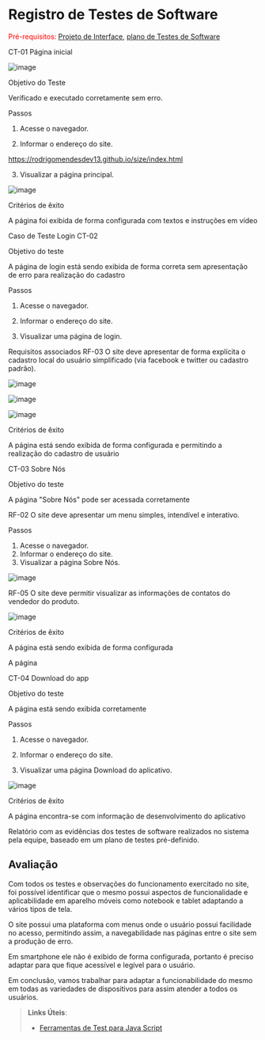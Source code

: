 # Registro de Testes de Software

<span style="color:red">Pré-requisitos: <a href="3-Projeto de Interface.md"> Projeto de Interface</a></span>, <a href="8-Plano de Testes de Software.md"> plano de Testes de Software</a>



CT-01 Página inicial

![image](https://user-images.githubusercontent.com/91230711/143782753-0b0ff72e-a5d4-48b1-b8c2-2245efce921c.png)







Objetivo do Teste


Verificado e executado corretamente sem erro.


Passos	

1) Acesse o navegador.


2) Informar o endereço do site.

https://rodrigomendesdev13.github.io/size/index.html




3) Visualizar a página principal.


![image](https://user-images.githubusercontent.com/91230711/143783094-0ffc80af-beca-426e-9dbf-27fed65a2d43.png)


Critérios de êxito


A página foi exibida de forma configurada com textos e instruções em vídeo





Caso de Teste	Login CT-02

Objetivo do teste

A página de login está sendo exibida de forma correta sem apresentação de erro para realização do cadastro


Passos

1) Acesse o navegador.


2) Informar o endereço do site.


3) Visualizar uma página de login.


Requisitos associados	RF-03 O site deve apresentar de forma explícita o cadastro local do usuário simplificado (via facebook e twitter ou cadastro padrão).


![image](https://user-images.githubusercontent.com/91230711/143784076-29be289e-5411-4cca-a294-bd6755e86f33.png)




![image](https://user-images.githubusercontent.com/91230711/143783292-31402394-71fd-4e70-9f61-bc4fc561bbc3.png)



![image](https://user-images.githubusercontent.com/91230711/143784054-2f6113bb-838a-437f-844a-5f64dee31bf9.png)


Critérios de êxito


A página está sendo exibida de forma configurada e permitindo a realização do cadastro de usuário




CT-03 Sobre Nós

Objetivo do teste

A página "Sobre Nós" pode ser acessada corretamente


RF-02 O site deve apresentar um menu simples, intendível e interativo.

Passos

1) Acesse o navegador.
2) Informar o endereço do site.
3) Visualizar a página Sobre Nós.


![image](https://user-images.githubusercontent.com/91230711/143783454-dd54a80c-b180-4e5b-834e-8ce5d0f952af.png)



RF-05 O site deve permitir visualizar as informações de contatos do vendedor do produto.



![image](https://user-images.githubusercontent.com/91230711/143783511-897ed67e-8fab-4c0b-a536-b5ff7754e027.png)






Critérios de êxito

A página está sendo exibida de forma configurada

A página 

CT-04 Download do app

Objetivo do teste

A página está sendo exibida corretamente

Passos

1) Acesse o navegador.


2) Informar o endereço do site.


3) Visualizar uma página Download do aplicativo.



![image](https://user-images.githubusercontent.com/91230711/143783682-06ac229a-3375-4f44-820b-445b0bc2e0ee.png)

Critérios de êxito


A página encontra-se com informação de desenvolvimento do aplicativo







Relatório com as evidências dos testes de software realizados no sistema pela equipe, baseado em um plano de testes pré-definido.

## Avaliação


Com todos os testes e observações do funcionamento exercitado no site, foi possível identificar que o mesmo possui aspectos de funcionalidade e aplicabilidade em aparelho móveis como notebook e tablet adaptando a vários tipos de tela.

O site possui uma plataforma com menus onde o usuário possui facilidade no acesso, permitindo assim, a navegabilidade nas páginas entre o site sem a produção de erro.

Em smartphone ele não é exibido de forma configurada, portanto é preciso adaptar para que fique acessível e legível para o usuário.

Em conclusão, vamos trabalhar para adaptar a funcionabilidade do mesmo em todas as variedades de dispositivos para assim atender a todos os usuários.

> **Links Úteis**:
> - [Ferramentas de Test para Java Script](https://geekflare.com/javascript-unit-testing/)

